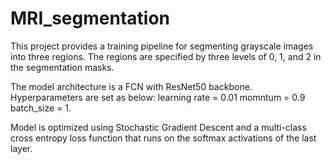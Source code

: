 # MRI_segmentation

This project provides a training pipeline for segmenting grayscale images into three regions. The regions are specified by three levels of 0, 1, and 2 in the segmentation masks. 

The model architecture is a FCN with ResNet50 backbone. Hyperparameters are set as below:
learning rate = 0.01
momntum = 0.9
batch_size = 1.

Model is optimized using Stochastic Gradient Descent and a multi-class cross entropy loss function that runs on the softmax activations of the last layer.
